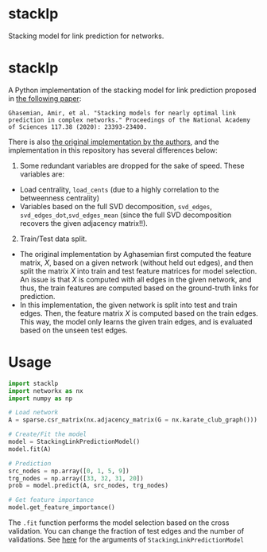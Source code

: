 # stacklp
Stacking model for link prediction for networks. 


# stacklp

A Python implementation of the stacking model for link prediction proposed in [the following paper](https://www.pnas.org/doi/abs/10.1073/pnas.1914950117):
```
Ghasemian, Amir, et al. "Stacking models for nearly optimal link prediction in complex networks." Proceedings of the National Academy of Sciences 117.38 (2020): 23393-23400.
```

There is also [the original implementation by the authors](https://github.com/Aghasemian/OptimalLinkPrediction), and the implementation in this repository has several differences below:

1. Some redundant variables are dropped for the sake of speed. These variables are:
  - Load centrality, `load_cents` (due to a highly correlation to the betweenness centrality)
  - Variables based on the full SVD decomposition, `svd_edges`, `svd_edges_dot`,`svd_edges_mean` (since the full SVD decomposition recovers the given adjacency matrix!!).
2. Train/Test data split.
  - The original implementation by Aghasemian first computed the feature matrix, $X$, based on a given network (without held out edges), and then split the matrix $X$ into train and test feature matrices for model selection. An issue is that $X$ is computed with all edges in the given network, and thus, the train features are computed based on the ground-truth links for prediction.
  - In this implementation, the given network is split into test and train edges. Then, the feature matrix $X$ is computed based on the train edges. This way, the model only learns the given train edges, and is evaluated based on the unseen test edges.

# Usage

```python
import stacklp
import networkx as nx
import numpy as np

# Load network
A = sparse.csr_matrix(nx.adjacency_matrix(G = nx.karate_club_graph()))

# Create/Fit the model
model = StackingLinkPredictionModel()
model.fit(A)

# Prediction
src_nodes = np.array([0, 1, 5, 9])
trg_nodes = np.array([33, 32, 31, 20])
prob = model.predict(A, src_nodes, trg_nodes)

# Get feature importance
model.get_feature_importance()
```

The `.fit` function performs the model selection based on the cross validation. You can change the fraction of test edges and the number of validations. See [here](./staklp/stacking_model.py) for the arguments of `StackingLinkPredictionModel`

